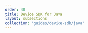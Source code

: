 ```yaml
---
order: 40
title: Device SDK for Java
layout: subsections
collection: 'guides/device-sdk/java'
---
```


